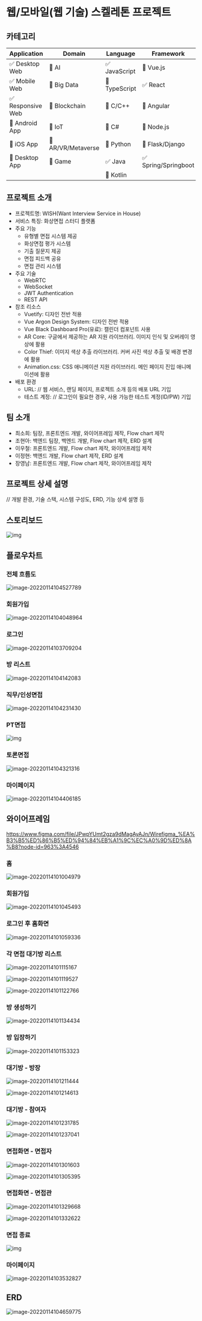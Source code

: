 # 웹/모바일(웹 기술) 스켈레톤 프로젝트

<!-- 필수 항목 -->

## 카테고리

| Application | Domain | Language | Framework |
| ---- | ---- | ---- | ---- |
| :white_check_mark: Desktop Web | :black_square_button: AI | :white_check_mark: JavaScript | :black_square_button: Vue.js         |
| :white_check_mark: Mobile Web | :black_square_button: Big Data | :black_square_button: TypeScript | :white_check_mark: React |
| :white_check_mark: Responsive Web | :black_square_button: Blockchain | :black_square_button: C/C++ | :black_square_button: Angular |
| :black_square_button: Android App | :black_square_button: IoT | :black_square_button: C# | :black_square_button: Node.js |
| :black_square_button: iOS App | :black_square_button: AR/VR/Metaverse | :black_square_button: Python | :black_square_button: Flask/Django |
| :black_square_button: Desktop App | :black_square_button: Game | :white_check_mark: Java | :white_check_mark: Spring/Springboot |
| | | :black_square_button: Kotlin | |

<!-- 필수 항목 -->

## 프로젝트 소개

* 프로젝트명:  WISH(Want Interview Service in House)
* 서비스 특징: 화상면접 스터디 플랫폼 
* 주요 기능
  - 유형별 면접 시스템 제공
  - 화상면접 평가 시스템 
  - 기출 질문지 제공
  - 면접 피드백 공유
  - 면접 관리 시스템
* 주요 기술
  - WebRTC
  - WebSocket
  - JWT Authentication
  - REST API
* 참조 리소스
  * Vuetify: 디자인 전반 적용
  * Vue Argon Design System: 디자인 전반 적용
  * Vue Black Dashboard Pro(유료): 캘린더 컴포넌트 사용
  * AR Core: 구글에서 제공하는 AR 지원 라이브러리. 이미지 인식 및 오버레이 영상에 활용
  * Color Thief: 이미지 색상 추출 라이브러리. 커버 사진 색상 추출 및 배경 변경에 활용
  * Animation.css: CSS 애니메이션 지원 라이브러리. 메인 페이지 진입 애니메이션에 활용
* 배포 환경
  - URL: // 웹 서비스, 랜딩 페이지, 프로젝트 소개 등의 배포 URL 기입
  - 테스트 계정: // 로그인이 필요한 경우, 사용 가능한 테스트 계정(ID/PW) 기입

<!-- 자유 양식 -->

## 팀 소개
* 최소희: 팀장, 프론트엔드 개발, 와이어프레임 제작, Flow chart 제작
* 조현아: 백엔드 팀장, 백엔드 개발, Flow chart 제작, ERD 설계
* 이우철: 프론트엔드 개발, Flow chart 제작, 와이어프레임 제작 
* 이정현: 백엔드 개발, Flow chart 제작, ERD 설계
* 장영남: 프론트엔드 개발, Flow chart 제작, 와이어프레임 제작 

<!-- 자유 양식 -->

## 프로젝트 상세 설명

// 개발 환경, 기술 스택, 시스템 구성도, ERD, 기능 상세 설명 등



## 스토리보드

![img](https://cdn.discordapp.com/attachments/923443070756864033/931356227009654824/1.png)

## 플로우차트

### 전체 흐름도

![image-20220114104527789](README.assets/image-20220114104527789.png)



### 회원가입

![image-20220114104048964](README.assets/image-20220114104048964.png)

### 로그인

![image-20220114103709204](README.assets/image-20220114103709204.png)

### 방 리스트

![image-20220114104142083](README.assets/image-20220114104142083.png)





### 직무/인성면접

![image-20220114104231430](README.assets/image-20220114104231430.png)



### PT면접

![img](https://cdn.discordapp.com/attachments/923443070756864033/931360393228611635/unknown.png)

### 

### 토론면접

![image-20220114104321316](README.assets/image-20220114104321316.png)



### 마이페이지

![image-20220114104406185](README.assets/image-20220114104406185.png)

## 와이어프레임

https://www.figma.com/file/JPwpYUmt2gza9dMagAyAJn/Wirefigma_%EA%B3%B5%ED%86%B5%ED%94%84%EB%A1%9C%EC%A0%9D%ED%8A%B8?node-id=963%3A4546

### 홈

![image-20220114101004979](README.assets/image-20220114101004979.png)



### 회원가입

![image-20220114101045493](README.assets/image-20220114101045493.png)



### 로그인 후 홈화면

![image-20220114101059336](README.assets/image-20220114101059336.png)



### 각 면접 대기방 리스트

![image-20220114101115167](README.assets/image-20220114101115167.png)

![image-20220114101119527](README.assets/image-20220114101119527.png)

![image-20220114101122766](README.assets/image-20220114101122766.png)



### 방 생성하기

![image-20220114101134434](README.assets/image-20220114101134434.png)



### 방 입장하기

![image-20220114101153323](README.assets/image-20220114101153323.png)



### 대기방 - 방장

![image-20220114101211444](README.assets/image-20220114101211444.png)

![image-20220114101214613](README.assets/image-20220114101214613.png)



### 대기방 - 참여자

![image-20220114101231785](README.assets/image-20220114101231785.png)

![image-20220114101237041](README.assets/image-20220114101237041.png)



### 면접화면 - 면접자

![image-20220114101301603](README.assets/image-20220114101301603.png)

![image-20220114101305395](README.assets/image-20220114101305395.png)



### 면접화면 - 면접관

![image-20220114101329668](README.assets/image-20220114101329668.png)

![image-20220114101332622](README.assets/image-20220114101332622.png)



### 면접 종료

![img](https://cdn.discordapp.com/attachments/926106457135529984/931347494930104372/unknown.png)

### 마이페이지

![image-20220114103532827](README.assets/image-20220114103532827.png)



## ERD

![image-20220114104659775](README.assets/image-20220114104659775.png)
